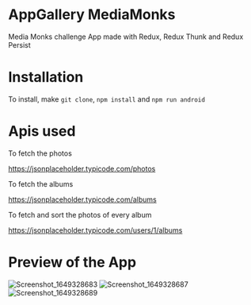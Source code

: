 # AppGallery MediaMonks

Media Monks challenge App made with Redux, Redux Thunk and Redux Persist

# Installation
To install, make `git clone`, `npm install` and `npm run android`  

# Apis used

To fetch the photos

https://jsonplaceholder.typicode.com/photos

To fetch the albums 

https://jsonplaceholder.typicode.com/albums

To fetch and sort the photos of every album

https://jsonplaceholder.typicode.com/users/1/albums

# Preview of the App

![Screenshot_1649328683](https://user-images.githubusercontent.com/47754385/162183144-92f0fffa-4a5e-45b9-9d62-032016f4dabc.png)
![Screenshot_1649328687](https://user-images.githubusercontent.com/47754385/162183150-9b5317e7-4ac2-4c50-8e30-bff4c7e0cbcc.png)
![Screenshot_1649328689](https://user-images.githubusercontent.com/47754385/162183151-325c607a-87c8-480b-8ee6-790e3a7b8c05.png)

